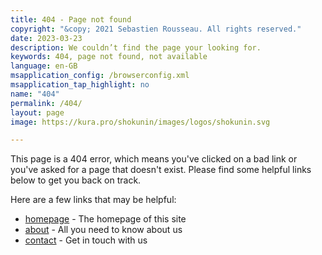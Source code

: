 ```yaml
---
title: 404 - Page not found
copyright: "&copy; 2021 Sebastien Rousseau. All rights reserved."
date: 2023-03-23
description: We couldn’t find the page your looking for.
keywords: 404, page not found, not available
language: en-GB
msapplication_config: /browserconfig.xml
msapplication_tap_highlight: no
name: "404"
permalink: /404/
layout: page
image: https://kura.pro/shokunin/images/logos/shokunin.svg

---
```


This page is a 404 error, which means you've clicked on a bad link or
you've asked for a page that doesn't exist. Please find some helpful
links below to get you back on track.

Here are a few links that may be helpful:

- [homepage](/) - The homepage of this site
- [about](/about/) - All you need to know about us
- [contact](/contact/) - Get in touch with us
